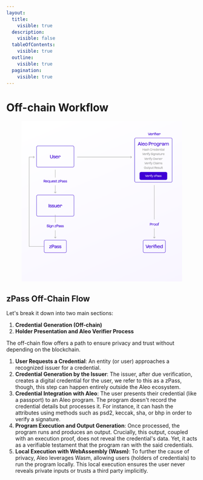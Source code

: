 ```yaml
---
layout:
  title:
    visible: true
  description:
    visible: false
  tableOfContents:
    visible: true
  outline:
    visible: true
  pagination:
    visible: true
---
```


# Off-chain Workflow

<figure><img src="../../.gitbook/assets/offchain.png" alt="" width="563"><figcaption></figcaption></figure>

## zPass **Off-Chain Flow**

Let's break it down into two main sections:

1. **Credential Generation (Off-chain)**
2. **Holder Presentation and Aleo Verifier Process**

The off-chain flow offers a path to ensure privacy and trust without depending on the blockchain.

1. **User Requests a Credential**: An entity (or user) approaches a recognized issuer for a credential.
2. **Credential Generation by the Issuer**: The issuer, after due verification, creates a digital credential for the user, we refer to this as a zPass, though, this step can happen entirely outside the Aleo ecosystem.
3. **Credential Integration with Aleo**: The user presents their credential (like a passport) to an Aleo program. The program doesn't record the credential details but processes it. For instance, it can hash the attributes using methods such as psd2, keccak, sha, or bhp in order to verify a signature.
4. **Program Execution and Output Generation**: Once processed, the program runs and produces an output. Crucially, this output, coupled with an execution proof, does not reveal the credential's data. Yet, it acts as a verifiable testament that the program ran with the said credentials.
5. **Local Execution with WebAssembly (Wasm)**: To further the cause of privacy, Aleo leverages Wasm, allowing users (holders of credentials) to run the program locally. This local execution ensures the user never reveals private inputs or trusts a third party implicitly.
